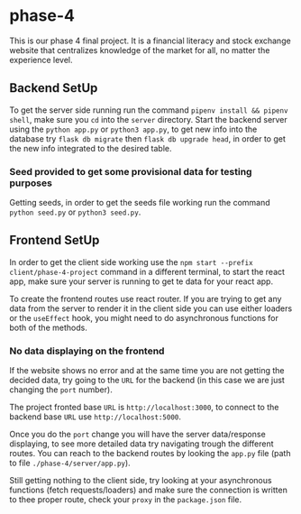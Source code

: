 # phase-4
This is our phase 4 final project. It is a financial literacy and stock exchange website that centralizes knowledge of the market for all, no matter the experience level.

## Backend SetUp

To get the server side running run the command `pipenv install && pipenv shell`, make sure you `cd` into the `server` directory. Start the backend server using the `python app.py` or `python3 app.py`, to  get new info into the database try `flask db migrate` then `flask db upgrade head`, in order to get the new info integrated to the desired table.

### Seed provided to get some provisional data for testing purposes

Getting seeds, in order to get the seeds file working run the command `python seed.py` or `python3 seed.py`.

## Frontend SetUp

In order to get the client side working use the `npm start --prefix client/phase-4-project` command in a different terminal, to start the react app, make sure your server is running to get te data for your react app.

To create the frontend routes use react router.
If you are trying to get any data from the server to render it in the client side you can use either loaders or the `useEffect` hook, you might need to do asynchronous functions for both of the methods.

### No data displaying on the frontend

If the website shows no error and at the same time you are not getting the decided data, try going to the `URL` for the backend (in this case we are just changing the `port` number).

The project fronted base `URL` is `http://localhost:3000`, to connect to the backend base `URL` use `http://localhost:5000`.

Once you do the `port` change you will have the server data/response displaying, to see more detailed data try navigating trough the different routes. You can reach to the backend routes by looking the `app.py` file (path to file `./phase-4/server/app.py`).

Still getting nothing to the client side, try looking at your asynchronous functions (fetch requests/loaders) and make sure the connection is written to thee proper route, check your `proxy` in the `package.json` file.
